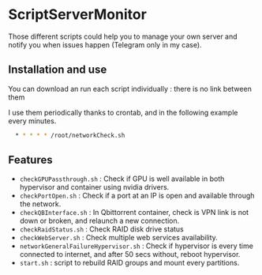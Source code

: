 # ScriptServerMonitor

Those different scripts could help you to manage your own server and notify you when issues happen (Telegram only in my case).


## Installation and use

You can download an run each script individually : there is no link between them

I use them periodically thanks to crontab, and in the following example every minutes.

```bash
  * * * * * /root/networkCheck.sh
```


    
## Features

- ``checkGPUPassthrough.sh`` : Check if GPU is well available in both hypervisor and container using nvidia drivers.
- ``checkPortOpen.sh`` : Check if a port at an IP is open and available through the network.
- ``checkQBInterface.sh`` : In Qbittorrent container, check is VPN link is not down or broken, and relaunch a new connection.
- ``checkRaidStatus.sh`` : Check RAID disk drive status
- ``checkWebServer.sh`` : Check multiple web services availability.
- ``networkGeneralFailureHypervisor.sh`` : Check if hypervisor is every time connected to internet, and after 50 secs without, reboot hypervisor.
- ``start.sh`` : script to rebuild RAID groups and mount every partitions.
  
